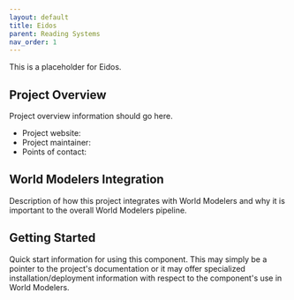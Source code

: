 ```yaml
---
layout: default
title: Eidos
parent: Reading Systems
nav_order: 1
---
```


This is a placeholder for Eidos.

## Project Overview

Project overview information should go here.

* Project website: 
* Project maintainer: 
* Points of contact:

## World Modelers Integration

Description of how this project integrates with World Modelers and why it is important to the overall World Modelers pipeline.


## Getting Started

Quick start information for using this component. This may simply be a pointer to the project's documentation or it may offer specialized installation/deployment information with respect to the component's use in World Modelers.